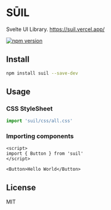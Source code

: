 # SŪIL

Svelte UI Library. <https://suil.vercel.app/>

[![npm version](https://badge.fury.io/js/suil.svg)](https://badge.fury.io/js/suil)

## Install

```sh
npm install suil --save-dev
```

## Usage

### CSS StyleSheet

```js
import 'suil/css/all.css'
```

### Importing components

```svelte
<script>
import { Button } from 'suil'
</script>

<Button>Hello World</Button>
```

## License

MIT

